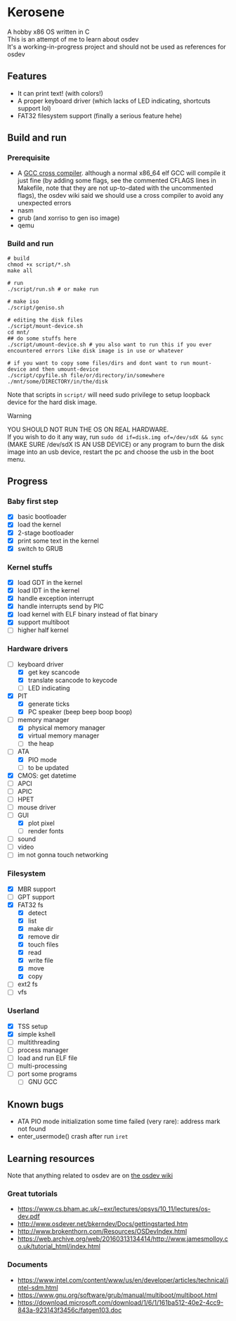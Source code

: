 # Kerosene
A hobby x86 OS written in C  
This is an attempt of me to learn about osdev  
It's a working-in-progress project and should not be used as references for osdev  
## Features
- It can print text! (with colors!)
- A proper keyboard driver (which lacks of LED indicating, shortcuts support lol)
- FAT32 filesystem support (finally a serious feature hehe)
## Build and run
### Prerequisite
- A [GCC cross compiler](https://wiki.osdev.org/GCC_Cross-Compiler). although a normal x86_64 elf GCC will compile it just fine (by adding some flags, see the commented CFLAGS lines in Makefile, note that they are not up-to-dated with the uncommented flags), the osdev wiki said we should use a cross compiler to avoid any unexpected errors
- nasm
- grub (and xorriso to gen iso image)
- qemu
### Build and run
```
# build
chmod +x script/*.sh
make all
```
```
# run
./script/run.sh # or make run
```
```
# make iso
./script/geniso.sh
```
```
# editing the disk files
./script/mount-device.sh
cd mnt/
## do some stuffs here
./script/umount-device.sh # you also want to run this if you ever encountered errors like disk image is in use or whatever
```
```
# if you want to copy some files/dirs and dont want to run mount-device and then umount-device
./script/cpyfile.sh file/or/directory/in/somewhere ./mnt/some/DIRECTORY/in/the/disk
```
Note that scripts in `script/` will need sudo privilege to setup loopback device for the hard disk image.
> [!WARNING]  
> YOU SHOULD NOT RUN THE OS ON REAL HARDWARE.  
> If you wish to do it any way, run `sudo dd if=disk.img of=/dev/sdX && sync` (MAKE SURE /dev/sdX IS AN USB DEVICE) or any program to burn the disk image into an usb device, restart the pc and choose the usb in the boot menu.
## Progress
### Baby first step
- [x] basic bootloader
- [x] load the kernel
- [x] 2-stage bootloader
- [x] print some text in the kernel
- [x] switch to GRUB
### Kernel stuffs
- [x] load GDT in the kernel
- [x] load IDT in the kernel
- [x] handle exception interrupt
- [x] handle interrupts send by PIC
- [x] load kernel with ELF binary instead of flat binary
- [x] support multiboot
- [ ] higher half kernel
### Hardware drivers
- [ ] keyboard driver
    + [x] get key scancode
    + [x] translate scancode to keycode
    + [ ] LED indicating
- [x] PIT
    - [x] generate ticks
    - [x] PC speaker (beep beep boop boop)
- [ ] memory manager
    - [x] physical memory manager
    - [x] virtual memory manager
    - [ ] the heap
- [ ] ATA
    - [x] PIO mode
    - [ ] to be updated
- [x] CMOS: get datetime
- [ ] APCI
- [ ] APIC
- [ ] HPET
- [ ] mouse driver
- [ ] GUI
    - [x] plot pixel
    - [ ] render fonts
- [ ] sound
- [ ] video
- [ ] im not gonna touch networking
### Filesystem
- [x] MBR support
- [ ] GPT support
- [x] FAT32 fs
    - [x] detect
    - [x] list
    - [x] make dir
    - [x] remove dir
    - [x] touch files
    - [x] read
    - [x] write file
    - [x] move
    - [x] copy
- [ ] ext2 fs
- [ ] vfs
### Userland
- [x] TSS setup
- [x] simple kshell
- [ ] multithreading
- [ ] process manager
- [ ] load and run ELF file
- [ ] multi-processing
- [ ] port some programs
    - [ ] GNU GCC
## Known bugs
- ATA PIO mode initialization some time failed (very rare): address mark not found
- enter_usermode() crash after run `iret`
## Learning resources
Note that anything related to osdev are on [the osdev wiki](http://wiki.osdev.org/Expanded_Main_Page)
### Great tutorials
- https://www.cs.bham.ac.uk/~exr/lectures/opsys/10_11/lectures/os-dev.pdf
- http://www.osdever.net/bkerndev/Docs/gettingstarted.htm
- http://www.brokenthorn.com/Resources/OSDevIndex.html
- https://web.archive.org/web/20160313134414/http://www.jamesmolloy.co.uk/tutorial_html/index.html
### Documents
- https://www.intel.com/content/www/us/en/developer/articles/technical/intel-sdm.html
- https://www.gnu.org/software/grub/manual/multiboot/multiboot.html
- https://download.microsoft.com/download/1/6/1/161ba512-40e2-4cc9-843a-923143f3456c/fatgen103.doc
